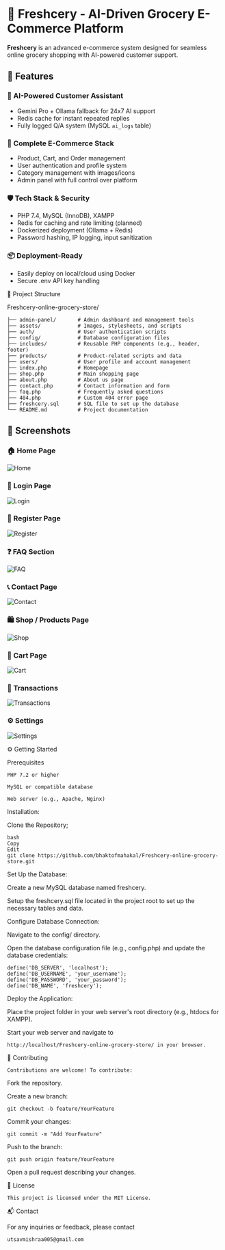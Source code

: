 # 🥦 Freshcery - AI-Driven Grocery E-Commerce Platform

**Freshcery** is an advanced e-commerce system designed for seamless online grocery shopping with AI-powered customer support.

## 🚀 Features

### 🧠 AI-Powered Customer Assistant
- Gemini Pro + Ollama fallback for 24x7 AI support
- Redis cache for instant repeated replies
- Fully logged Q/A system (MySQL `ai_logs` table)

### 🛒 Complete E-Commerce Stack
- Product, Cart, and Order management
- User authentication and profile system
- Category management with images/icons
- Admin panel with full control over platform

### 🛡️ Tech Stack & Security
- PHP 7.4, MySQL (InnoDB), XAMPP
- Redis for caching and rate limiting (planned)
- Dockerized deployment (Ollama + Redis)
- Password hashing, IP logging, input sanitization

### 📦 Deployment-Ready
- Easily deploy on local/cloud using Docker
- Secure .env API key handling


📁 Project Structure

Freshcery-online-grocery-store/

    
    ├── admin-panel/       # Admin dashboard and management tools
    ├── assets/            # Images, stylesheets, and scripts
    ├── auth/              # User authentication scripts
    ├── config/            # Database configuration files
    ├── includes/          # Reusable PHP components (e.g., header, footer)
    ├── products/          # Product-related scripts and data
    ├── users/             # User profile and account management
    ├── index.php          # Homepage
    ├── shop.php           # Main shopping page
    ├── about.php          # About us page
    ├── contact.php        # Contact information and form
    ├── faq.php            # Frequently asked questions
    ├── 404.php            # Custom 404 error page
    ├── freshcery.sql      # SQL file to set up the database
    └── README.md          # Project documentation

## 📸 Screenshots

### 🏠 Home Page  
![Home](image/homepage.png)

### 🔐 Login Page  
![Login](image/login.png)

### 📝 Register Page  
![Register](image/register.png)

### ❓ FAQ Section  
![FAQ](image/faq.png)

### 📞 Contact Page  
![Contact](image/contact.png)

### 🛍️ Shop / Products Page  
![Shop](image/shop.png)

### 🛒 Cart Page  
![Cart](image/cart.png)

### 👤 Transactions 
![Transactions](image/transactions.png)

### ⚙️ Settings
![Settings](image/settings.png)

⚙️ Getting Started

Prerequisites


    PHP 7.2 or higher
    
    MySQL or compatible database
    
    Web server (e.g., Apache, Nginx)

Installation:

Clone the Repository;

    bash
    Copy
    Edit
    git clone https://github.com/bhaktofmahakal/Freshcery-online-grocery-store.git
    
Set Up the Database:

Create a new MySQL database named freshcery.

Setup the freshcery.sql file located in the project root to set up the necessary tables and data.

Configure Database Connection:

Navigate to the config/ directory.

Open the database configuration file (e.g., config.php) and update the database credentials:

    define('DB_SERVER', 'localhost');
    define('DB_USERNAME', 'your_username');
    define('DB_PASSWORD', 'your_password');
    define('DB_NAME', 'freshcery');
    
Deploy the Application:

Place the project folder in your web server's root directory (e.g., htdocs for XAMPP).

Start your web server and navigate to

    http://localhost/Freshcery-online-grocery-store/ in your browser.

🤝 Contributing

    Contributions are welcome! To contribute:

Fork the repository.

Create a new branch:

    git checkout -b feature/YourFeature
    
Commit your changes:

  
    git commit -m "Add YourFeature"
    
Push to the branch:

   
    git push origin feature/YourFeature
    
Open a pull request describing your changes.

📄 License

    This project is licensed under the MIT License.

📬 Contact

For any inquiries or feedback, please contact 

    utsavmishraa005@gmail.com


